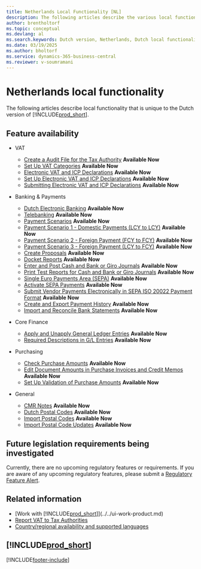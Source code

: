 ```yaml
---
title: Netherlands Local Functionality [NL]
description: The following articles describe the various local functionality in the Dutch version of Business Central.
author: brentholtorf
ms.topic: conceptual
ms.devlang: al
ms.search.keywords: Dutch version, Netherlands, Dutch local functionality, Netherlands local functionality
ms.date: 03/19/2025
ms.author: bholtorf
ms.service: dynamics-365-business-central
ms.reviewer: v-soumramani
---
```


# Netherlands local functionality

The following articles describe local functionality that is unique to the Dutch version of [!INCLUDE[prod_short](../../includes/prod_short.md)].  

## Feature availability  

- VAT
  - [Create a Audit File for the Tax Authority](how-to-create-an-audit-file-for-the-tax-authority.md) **Available Now**
  - [Set Up VAT Categories](how-to-set-up-vat-categories.md) **Available Now**
  - [Electronic VAT and ICP Declarations](electronic-vat-and-icp-declarations.md) **Available Now**
  - [Set Up Electronic VAT and ICP Declarations](how-to-set-up-electronic-vat-and-icp-declarations.md) **Available Now**
  - [Submitting Electronic VAT and ICP Declarations](electronic-vat-and-icp-declarations.md) **Available Now**

- Banking & Payments
  - [Dutch Electronic Banking](dutch-electronic-banking.md) **Available Now**
  - [Telebanking](telebanking.md) **Available Now**
  - [Payment Scenarios](payment-scenarios.md) **Available Now**
  - [Payment Scenario 1 - Domestic Payments (LCY to LCY)](payment-scenario-1-domestic-payments-lcy-to-lcy-.md) **Available Now**  
  - [Payment Scenario 2 - Foreign Payment (FCY to FCY)](payment-scenario-2-foreign-payment-fcy-to-fcy-.md) **Available Now**  
  - [Payment Scenario 3 - Foreign Payment (LCY  to FCY)](payment-scenario-3-foreign-payment-lcy-to-fcy-.md) **Available Now**
  - [Create Proposals](how-to-create-proposals.md) **Available Now**
  - [Docket Reports](docket-reports.md) **Available Now**
  - [Enter and Post Cash and Bank or Giro Journals](how-to-enter-and-post-cash-and-bank-or-giro-journals.md) **Available Now**
  - [Print Test Reports for Cash and Bank or Giro Journals](how-to-print-the-test-reports-for-cash-and-bank-or-giro-journals.md) **Available Now**
  - [Single Euro Payments Area (SEPA)](single-euro-payments-area-sepa-.md) **Available Now**
  - [Activate SEPA Payments](how-to-activate-sepa-payments.md) **Available Now**
  - [Submit Vendor Payments Electronically in SEPA ISO 20022 Payment Format](how-to-submit-vendor-payments-electronically-in-sepa-iso-20022-payment-format.md) **Available Now**
  - [Create and Export Payment History](how-to-create-and-export-payment-history.md) **Available Now**
  - [Import and Reconcile Bank Statements](how-to-import-and-reconcile-bank-statements.md) **Available Now**

- Core Finance
  - [Apply and Unapply General Ledger Entries](how-to-apply-and-unapply-general-ledger-entries.md) **Available Now**
  - [Required Descriptions in G/L Entries](required-descriptions-in-g-l-entry.md) **Available Now**

- Purchasing
  - [Check Purchase Amounts](check-purchase-amounts.md) **Available Now**
  - [Edit Document Amounts in Purchase Invoices and Credit Memos](how-to-edit-document-amounts-in-purchase-invoices-and-credit-memos.md) **Available Now**  
  - [Set Up Validation of Purchase Amounts](how-to-set-up-validation-of-purchase-amounts.md) **Available Now**

- General
  - [CMR Notes](cmr-notes.md) **Available Now**
  - [Dutch Postal Codes](dutch-post-codes.md) **Available Now**
  - [Import Postal Codes](how-to-import-post-codes.md) **Available Now**
  - [Import Postal Code Updates](how-to-import-post-code-updates.md) **Available Now**  

## Future legislation requirements being investigated

Currently, there are no upcoming regulatory features or requirements. If you are aware of any upcoming regulatory features, please submit a [Regulatory Feature Alert](https://forms.office.com/pages/responsepage.aspx?id=v4j5cvGGr0GRqy180BHbRwkeauYiJKZOpJ0CtKuVmJlURURaMlQ4Rk05UFY4NkVEOTA0MUU5WThXSC4u).

## Related information

- [Work with [!INCLUDE[prod_short](../../includes/prod_short.md)]](../../ui-work-product.md)  
- [Report VAT to Tax Authorities](../../finance-how-report-vat.md)  
- [Country/regional availability and supported languages](/dynamics365/business-central/dev-itpro/compliance/apptest-countries-and-translations)  

## [!INCLUDE[prod_short](../../includes/free_trial_md.md)]  

[!INCLUDE[footer-include](../../includes/footer-banner.md)]
